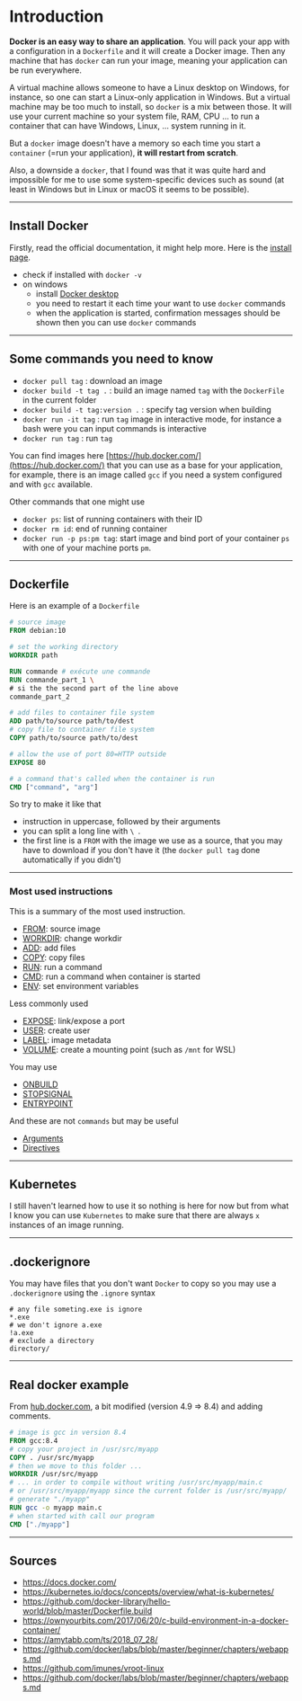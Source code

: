 # Introduction

**Docker is an easy way to share an application**. You will pack
your app with a configuration in a ``Dockerfile`` and it will
create a Docker image.
Then any machine that has `docker` can run your image, 
meaning your application can be run everywhere.

A virtual machine allows someone to have a Linux desktop
on Windows, for instance, so one can start a Linux-only 
application in Windows.
But a virtual machine may be too much to install, 
so ``docker`` is a mix between those. 
It will use your current machine so your system file, RAM, CPU ... 
to run a container that can have 
Windows, Linux, ... system running in it.

But a ``docker`` image doesn't have a memory so each time
you start a `container` (=run your application),
**it will restart from scratch**.

Also, a downside a ``docker``, that I found was that
it was quite hard and impossible for me to use some 
system-specific devices such as 
sound (<span class="text-muted small">at least in Windows
but in Linux or macOS it seems to be possible</span>).

<hr class="sl">

## Install Docker

Firstly, read the official documentation, it might help more.
Here is the [install page](https://docs.docker.com/engine/install/).

* check if installed with ``docker -v``
* on windows
  * install [Docker desktop](https://hub.docker.com/editions/community/docker-ce-desktop-windows)
  * you need to restart it each time your want to use ``docker`` commands
  * when the application is started, confirmation messages should be shown
  then you can use ``docker`` commands

<hr class="sr">

## Some commands you need to know

* ``docker pull tag`` : download an image
* ``docker build -t tag .`` : build an image named `tag` with
the ``DockerFile`` in the current folder
* ``docker build -t tag:version .`` : specify tag version
when building
* ``docker run -it tag`` : run `tag` image in interactive mode, for instance
a bash were you can input commands is interactive
* ``docker run tag`` : run `tag`

You can find images here [https://hub.docker.com/](https://hub.docker.com/)
that you can use as a base for your application, for example, there is
an image called ``gcc`` if you need a system configured and with `gcc`
available.

Other commands that one might use

* ``docker ps``: list of running containers with their ID
* ``docker rm id``: end of running container
* ``docker run -p ps:pm tag``: start image and bind port
of your container ``ps`` with one of your machine ports `pm`.

<hr class="sl">

## Dockerfile

Here is an example of a ``Dockerfile``

```dockerfile
# source image
FROM debian:10

# set the working directory
WORKDIR path

RUN commande # exécute une commande
RUN commande_part_1 \
# si the the second part of the line above
commande_part_2

# add files to container file system
ADD path/to/source path/to/dest
# copy file to container file system
COPY path/to/source path/to/dest

# allow the use of port 80=HTTP outside
EXPOSE 80

# a command that's called when the container is run
CMD ["command", "arg"]
```

So try to make it like that

* instruction in uppercase, followed by their arguments
* you can split a long line with ``\ ``.
* the first line is a ``FROM`` with the image we use as a source,
that you may have to download if you don't have it (the `docker pull tag`
done automatically if you didn't)

<hr class="sr">

### Most used instructions

This is a summary of the most used instruction.

* [FROM](tags/from.md): source image
* [WORKDIR](tags/workdir.md): change workdir
* [ADD](tags/add.md): add files
* [COPY](tags/copy.md): copy files
* [RUN](tags/run.md): run a command
* [CMD](tags/cmd.md): run a command when container is started
* [ENV](tags/env.md): set environment variables

Less commonly used

* [EXPOSE](tags/expose.md): link/expose a port
* [USER](tags/user.md): create user
* [LABEL](tags/label.md): image metadata
* [VOLUME](tags/volume.md): create a mounting point 
<span class="tms">(such as `/mnt` for WSL)</span>

You may use

* [ONBUILD](tags/onbuild.md) 
* [STOPSIGNAL](tags/stopsignal.md) 
* [ENTRYPOINT](tags/entrypoint.md)

And these are not ``commands`` but may
be useful

* [Arguments](tags/args.md)
* [Directives](tags/directives.md)

<hr class="sl">

## Kubernetes

I still haven't learned how to use it so nothing is here
for now but from what I know
you can use ``Kubernetes`` to make sure that there are
always ``x`` instances of an image running.

<hr class="sr">

## .dockerignore

You may have files that you don't want ``Docker`` to copy
so you may use a ``.dockerignore`` using the `.ignore`
syntax

````gitignore
# any file someting.exe is ignore
*.exe
# we don't ignore a.exe
!a.exe
# exclude a directory
directory/
````

<hr class="sl">

## Real docker example 

From [hub.docker.com](https://hub.docker.com),
a bit modified (version 4.9 => 8.4) and adding comments.

```dockerfile
# image is gcc in version 8.4
FROM gcc:8.4
# copy your project in /usr/src/myapp
COPY . /usr/src/myapp
# then we move to this folder ...
WORKDIR /usr/src/myapp
# ... in order to compile without writing /usr/src/myapp/main.c
# or /usr/src/myapp/myapp since the current folder is /usr/src/myapp/
# generate "./myapp"
RUN gcc -o myapp main.c
# when started with call our program
CMD ["./myapp"]
```

<hr class="sr">

## Sources

* <https://docs.docker.com/>
* <https://kubernetes.io/docs/concepts/overview/what-is-kubernetes/>
* <https://github.com/docker-library/hello-world/blob/master/Dockerfile.build>
* <https://ownyourbits.com/2017/06/20/c-build-environment-in-a-docker-container/>
* <https://amytabb.com/ts/2018_07_28/>
* <https://github.com/docker/labs/blob/master/beginner/chapters/webapps.md>
* <https://github.com/imunes/vroot-linux>
* <https://github.com/docker/labs/blob/master/beginner/chapters/webapps.md>
